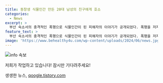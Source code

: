 ```yaml
---
title: 동창생 식물인간 만든 20대 남성의 친구에게 호소
categories:
  - News
excerpt: >
  부산 숙소서의 충격적인 폭행으로 식물인간이 된 피해자의 이야기가 공개되었다. 폭행을 저지른 A씨는 친구에게 사과하며 선처를 호소했고, 그의 아버지는 피해자와의 합의를 위해 노력 중이라고 전해졌다. 그러나 피해자 B씨는 식물상태로 현재 병원에 입원 중이며, 사건의 재판에서 A씨는 6년의 징역을 선고받았다. 이에 A씨와 검찰 양측은 항소하며 논란이 계속되고 있다. (150자)
feature_text: >
  부산 숙소서의 충격적인 폭행으로 식물인간이 된 피해자의 이야기가 공개되었다. 폭행을 저지른 A씨는 친구에게 사과하며 선처를 호소했고, 그의 아버지는 피해자와의 합의를 위해 노력 중이라고 전해졌다. 그러나 피해자 B씨는 식물상태로 현재 병원에 입원 중이며, 사건의 재판에서 A씨는 6년의 징역을 선고받았다. 이에 A씨와 검찰 양측은 항소하며 논란이 계속되고 있다. (150자)
image: 'https://www.behealthy4u.com/wp-content/uploads/2024/06/news.jpg'
---
```


<p><img src="https://www.behealthy4u.com/wp-content/uploads/2024/06/news.jpg" alt="info 속보" /></p>

<p>저희가 작업하고 있습니다! 잠시만 기다려주세요!</p>
생생한 뉴스, <a href="https://qoogle.tistory.com" rel="dofollow">qoogle.tistory.com</a>


